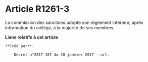 # Article R1261-3

La commission des sanctions adopte son règlement intérieur, après information du collège, à la majorité de ses membres.

**Liens relatifs à cet article**

	**Créé par**:

	  - Décret n°2017-107 du 30 janvier 2017 - art.
